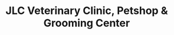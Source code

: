 ---
title: "JLC Veterinary Clinic, Petshop & Grooming Center"
url: /batangas-city/jlc-veterinary-clinic-petshop-und-grooming-center/
shop: Tiere
---